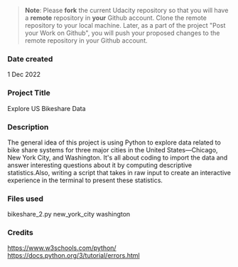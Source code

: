 >**Note**: Please **fork** the current Udacity repository so that you will have a **remote** repository in **your** Github account. Clone the remote repository to your local machine. Later, as a part of the project "Post your Work on Github", you will push your proposed changes to the remote repository in your Github account.

### Date created
1 Dec 2022

### Project Title
Explore US Bikeshare Data

### Description
The general idea of this project is using Python to explore data related to
bike share systems for three major cities in the United States—Chicago, New 
York City, and Washington. It's all about coding to import the data and answer
interesting questions about it by computing descriptive statistics.Also, 
writing a script that takes in raw input to create an interactive experience
in the terminal to present these statistics.

### Files used
bikeshare_2.py
new_york_city
washington

### Credits
https://www.w3schools.com/python/
https://docs.python.org/3/tutorial/errors.html

